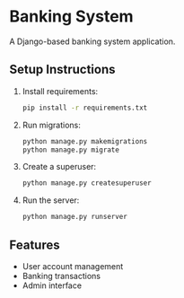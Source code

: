 # Banking System

A Django-based banking system application.

## Setup Instructions

1. Install requirements:
   ```bash
   pip install -r requirements.txt
   ```

2. Run migrations:
   ```bash
   python manage.py makemigrations
   python manage.py migrate
   ```

3. Create a superuser:
   ```bash
   python manage.py createsuperuser
   ```

4. Run the server:
   ```bash
   python manage.py runserver
   ```

## Features

- User account management
- Banking transactions
- Admin interface
